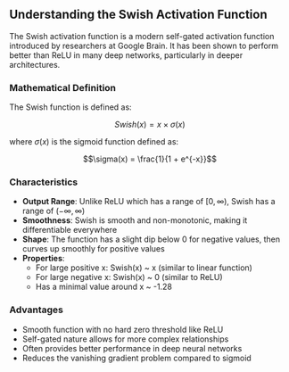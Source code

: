 ## Understanding the Swish Activation Function

The Swish activation function is a modern self-gated activation function introduced by researchers at Google Brain. It has been shown to perform better than ReLU in many deep networks, particularly in deeper architectures.

### Mathematical Definition

The Swish function is defined as:

$$Swish(x) = x \times \sigma(x)$$

where $\sigma(x)$ is the sigmoid function defined as:

$$\sigma(x) = \frac{1}{1 + e^{-x}}$$

### Characteristics

- **Output Range**: Unlike ReLU which has a range of $[0, \infty)$, Swish has a range of $(-\infty, \infty)$
- **Smoothness**: Swish is smooth and non-monotonic, making it differentiable everywhere
- **Shape**: The function has a slight dip below 0 for negative values, then curves up smoothly for positive values
- **Properties**:
  - For large positive x: Swish(x) ~ x (similar to linear function)
  - For large negative x: Swish(x) ~ 0 (similar to ReLU)
  - Has a minimal value around x ~ -1.28

### Advantages

- Smooth function with no hard zero threshold like ReLU
- Self-gated nature allows for more complex relationships
- Often provides better performance in deep neural networks
- Reduces the vanishing gradient problem compared to sigmoid
